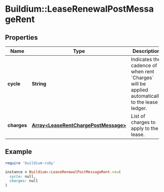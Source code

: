 # Buildium::LeaseRenewalPostMessageRent

## Properties

| Name | Type | Description | Notes |
| ---- | ---- | ----------- | ----- |
| **cycle** | **String** | Indicates the cadence of when rent &#x60;Charges&#x60; will be applied automatically to the lease ledger. |  |
| **charges** | [**Array&lt;LeaseRentChargePostMessage&gt;**](LeaseRentChargePostMessage.md) | List of charges to apply to the lease. |  |

## Example

```ruby
require 'buildium-ruby'

instance = Buildium::LeaseRenewalPostMessageRent.new(
  cycle: null,
  charges: null
)
```

